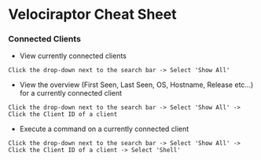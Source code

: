 # Velociraptor Cheat Sheet

### Connected Clients

- View currently connected clients

```
Click the drop-down next to the search bar -> Select 'Show All'
```

- View the overview (First Seen, Last Seen, OS, Hostname, Release etc...) for a currently connected client

```
Click the drop-down next to the search bar -> Select 'Show All' -> Click the Client ID of a client
```

- Execute a command on a currently connected client

```
Click the drop-down next to the search bar -> Select 'Show All' -> Click the Client ID of a client -> Select 'Shell'
```
